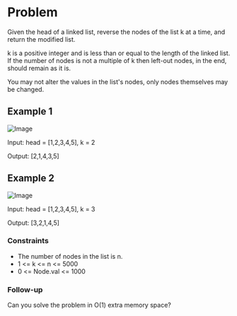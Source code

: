 # Problem

Given the head of a linked list, reverse the nodes of the list k at a time, and return the modified list.

k is a positive integer and is less than or equal to the length of the linked list. If the number of nodes is not a multiple of k then left-out nodes, in the end, should remain as it is.

You may not alter the values in the list's nodes, only nodes themselves may be changed.

## Example 1

![Image](https://assets.leetcode.com/uploads/2020/10/03/reverse_ex1.jpg)

Input: head = [1,2,3,4,5], k = 2

Output: [2,1,4,3,5]

## Example 2

![Image](https://assets.leetcode.com/uploads/2020/10/03/reverse_ex2.jpg)

Input: head = [1,2,3,4,5], k = 3

Output: [3,2,1,4,5]

### Constraints

- The number of nodes in the list is n.
- 1 <= k <= n <= 5000
- 0 <= Node.val <= 1000

### Follow-up

Can you solve the problem in O(1) extra memory space?
